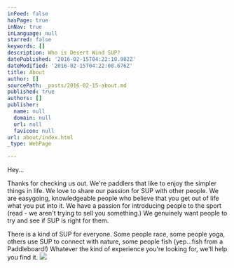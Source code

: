 ```yaml
---
inFeed: false
hasPage: true
inNav: true
inLanguage: null
starred: false
keywords: []
description: Who is Desert Wind SUP?
datePublished: '2016-02-15T04:22:10.902Z'
dateModified: '2016-02-15T04:22:08.676Z'
title: About
author: []
sourcePath: _posts/2016-02-15-about.md
published: true
authors: []
publisher:
  name: null
  domain: null
  url: null
  favicon: null
url: about/index.html
_type: WebPage

---
```

Hey...

Thanks for checking us out. We're paddlers that like to enjoy the simpler things in life. We love to share our passion for SUP with other people. We are easygoing, knowledgeable people who believe that you get out of life what you put into it. We have a passion for introducing people to the sport (read - we aren't trying to sell you something.) We genuinely want people to try and see if SUP is right for them.

There is a kind of SUP for everyone. Some people race, some people yoga, others use SUP to connect with nature, some people fish (yep...fish from a Paddleboard!) Whatever the kind of experience you're looking for, we'll help you find it.
![](https://the-grid-user-content.s3-us-west-2.amazonaws.com/b6dc4930-0c6f-41e6-8c6a-d374742b8d7e.jpg)